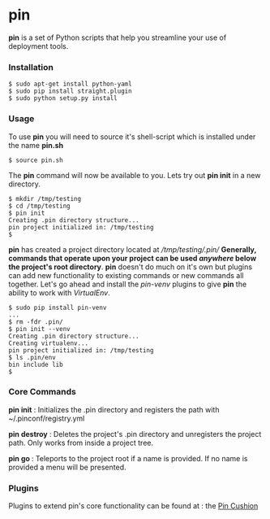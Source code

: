 pin
======

**pin** is a set of Python scripts that help you streamline your use of deployment tools.

### Installation 

    $ sudo apt-get install python-yaml
    $ sudo pip install straight.plugin
    $ sudo python setup.py install

### Usage

To use **pin** you will need to source it's shell-script which is installed under the name **pin.sh**

    $ source pin.sh

The **pin** command will now be available to you. Lets try out **pin init** in a new directory.

    $ mkdir /tmp/testing
    $ cd /tmp/testing
    $ pin init
    Creating .pin directory structure...
    pin project initialized in: /tmp/testing
    $

**pin** has created a project directory located at */tmp/testing/.pin/* **Generally, commands that operate upon your project can be used *anywhere* below the project's root directory**. **pin** doesn't do much on it's own but plugins can add new functionality to existing commands or new commands all together. Let's go ahead and install the *pin-venv* plugins to give **pin** the ability to work with *VirtualEnv*.

    $ sudo pip install pin-venv
    ...
    $ rm -fdr .pin/
    $ pin init --venv
    Creating .pin directory structure...
    Creating virtualenv...
    pin project initialized in: /tmp/testing
    $ ls .pin/env
    bin include lib
    $

### Core Commands

**pin init** : Initializes the .pin directory and registers the path with ~/.pinconf/registry.yml

**pin destroy** : Deletes the project's .pin directory and unregisters the project path. Only works from inside a project tree.

**pin go <project-name>** : Teleports to the project root if a name is provided. If no name is provided a menu will be presented.


### Plugins

Plugins to extend pin's core functionality can be found at : the [Pin Cushion](https://github.com/dustinlacewell/pin/wiki/Pin-Cushion)
